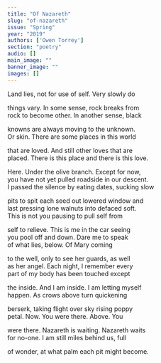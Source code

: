 ```yaml
---
title: "Of Nazareth"
slug: "of-nazareth"
issue: "Spring"
year: "2019"
authors: ['Owen Torrey']
section: "poetry"
audio: []
main_image: ""
banner_image: ""
images: []
---
```

Land lies, not for use of self. Very slowly do

   
things vary. In some sense, rock breaks from  
rock to become other. In another sense, black

   
knowns are always moving to the unknown.  
Or skin. There are some places in this world

   
that are loved. And still other loves that are  
placed. There is this place and there is this love.

   
Here. Under the olive branch. Except for now,  
you have not yet pulled roadside in our descent.  
I passed the silence by eating dates, sucking slow

   
pits to spit each seed out lowered window and  
last pressing lone walnuts into defaced soft.  
This is not you pausing to pull self from

   
self to relieve. This is me in the car seeing  
you pool off and down. Dare me to speak  
of what lies, below. Of Mary coming

   
to the well, only to see her guards, as well  
as her angel. Each night, I remember every  
part of my body has been touched except

   
the inside. And I am inside. I am letting myself  
happen. As crows above turn quickening

   
berserk, taking flight over sky rising poppy  
petal. Now. You were there. Above. You

   
were there. Nazareth is waiting. Nazareth waits  
for no-one. I am still miles behind us, full

   
of wonder, at what palm each pit might become.

